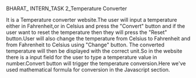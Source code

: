 BHARAT_ INTERN_TASK 2_Temperature Converter

It is a Temperature converter website.The user will input a temperature either in Fahrenheit,or in Celsius and press the "Convert" button and if
the user want to reset the temperature then they will press the "Reset" button.User will also change the temperature from Celsius to Fahrenheit and from Fahrenheit to Celsius using 
"Change" button. The converted temperature will then be displayed with the correct unit.So in the website there is a input field for the user to type a temperature 
value in number.Convert button will trigger the temperature conversion.Here we've used mathematical formula for conversion in the Javascript section.
